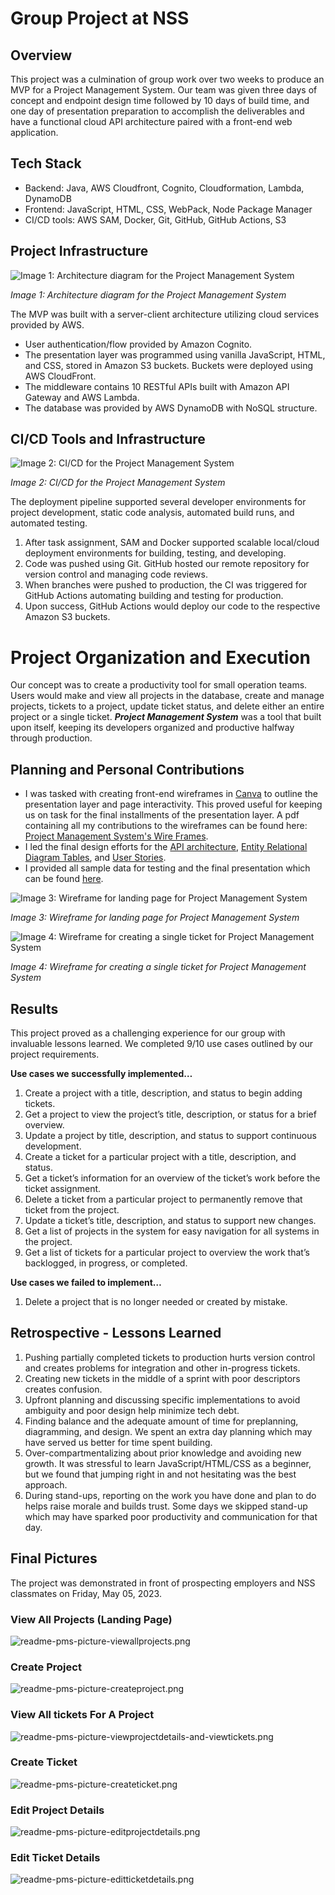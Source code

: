 # Group Project at NSS

## Overview

This project was a culmination of group work over two weeks to produce an MVP for a Project Management System. Our team was given three days of concept and endpoint design time followed by 10 days of build time, and one day of presentation preparation to accomplish the deliverables and have a functional cloud API architecture paired with a front-end web application.

## Tech Stack

- Backend: Java, AWS Cloudfront, Cognito, Cloudformation, Lambda, DynamoDB
- Frontend: JavaScript, HTML, CSS, WebPack, Node Package Manager
- CI/CD tools: AWS SAM, Docker, Git, GitHub, GitHub Actions, S3

## Project **Infrastructure**

![*Image 1: Architecture diagram for the Project Management System*](resources/readme-images/readme-pms-project-infrastructure.png)

*Image 1: Architecture diagram for the Project Management System*

The MVP was built with a server-client architecture utilizing cloud services provided by AWS. 

- User authentication/flow provided by Amazon Cognito.
- The presentation layer was programmed using vanilla JavaScript, HTML, and CSS, stored in Amazon S3 buckets. Buckets were deployed using AWS CloudFront.
- The middleware contains 10 RESTful APIs built with Amazon API Gateway and AWS Lambda.
- The database was provided by AWS DynamoDB with NoSQL structure.

## CI/CD Tools and Infrastructure

![*Image 2: CI/CD for the Project Management System*](resources/readme-images/readme-pms-cicd-infrastructure.png)

*Image 2: CI/CD for the Project Management System*

The deployment pipeline supported several developer environments for project development, static code analysis, automated build runs, and automated testing.

1. After task assignment, SAM and Docker supported scalable local/cloud deployment environments for building, testing, and developing.
2. Code was pushed using Git. GitHub hosted our remote repository for version control and managing code reviews. 
3. When branches were pushed to production, the CI was triggered for GitHub Actions automating building and testing for production.
4. Upon success, GitHub Actions would deploy our code to the respective Amazon S3 buckets.

# **Project Organization and Execution**

Our concept was to create a productivity tool for small operation teams. Users would make and view all projects in the database, create and manage projects, tickets to a project, update ticket status, and delete either an entire project or a single ticket. ***Project Management System*** was a tool that built upon itself, keeping its developers organized and productive halfway through production.

## Planning and Personal Contributions

- I was tasked with creating front-end wireframes in [Canva](https://www.canva.com/) to outline the presentation layer and page interactivity. This proved useful for keeping us on task for the final installments of the presentation layer. A pdf containing all my contributions to the wireframes can be found here: [Project Management System's Wire Frames](https://drive.google.com/file/d/1WnZCehG-WkQJKHQcwqnskBvUF65jA_UB/view?usp=sharing).
- I led the final design efforts for the [API architecture](https://github.com/GabeGoesCoding/project-management-system/blob/main/resources/design-document.md#5-api), [Entity Relational Diagram Tables](https://github.com/GabeGoesCoding/project-management-system/blob/main/resources/design-document.md#6-tables), and [User Stories](https://github.com/GabeGoesCoding/project-management-system/blob/main/resources/design-document.md#2-use-cases).
- I provided all sample data for testing and the final presentation which can be found [here](https://github.com/GabeGoesCoding/project-management-system/blob/main/data/ticketdata.json).

![*Image 3: Wireframe for landing page for Project Management System*](resources/readme-images/readme-pms-wireframe-landingpage.png)

*Image 3: Wireframe for landing page for Project Management System*

![*Image 4: Wireframe for creating a single ticket for Project Management System*](resources/readme-images/readme-pms-wireframe-createtickets.png)

*Image 4: Wireframe for creating a single ticket for Project Management System*

## Results

This project proved as a challenging experience for our group with invaluable lessons learned. We completed 9/10 use cases outlined by our project requirements.

**Use cases we successfully implemented…**

1. Create a project with a title, description, and status to begin adding tickets.
2. Get a project to view the project’s title, description, or status for a brief overview.
3. Update a project by title, description, and status to support continuous development.
4. Create a ticket for a particular project with a title, description, and status.
5. Get a ticket’s information for an overview of the ticket’s work before the ticket assignment.
6. Delete a ticket from a particular project to permanently remove that ticket from the project.
7. Update a ticket’s title, description, and status to support new changes.
8. Get a list of projects in the system for easy navigation for all systems in the project.
9. Get a list of tickets for a particular project to overview the work that’s backlogged, in progress, or completed.

**Use cases we failed to implement…**

1. Delete a project that is no longer needed or created by mistake.

## Retrospective - Lessons Learned

1. Pushing partially completed tickets to production hurts version control and creates problems for integration and other in-progress tickets.
2. Creating new tickets in the middle of a sprint with poor descriptors creates confusion.
3. Upfront planning and discussing specific implementations to avoid ambiguity and poor design help minimize tech debt.
4. Finding balance and the adequate amount of time for preplanning, diagramming, and design. We spent an extra day planning which may have served us better for time spent building.
5. Over-compartmentalizing about prior knowledge and avoiding new growth. It was stressful to learn JavaScript/HTML/CSS as a beginner, but we found that jumping right in and not hesitating was the best approach.
6. During stand-ups, reporting on the work you have done and plan to do helps raise morale and builds trust. Some days we skipped stand-up which may have sparked poor productivity and communication for that day.

## Final Pictures

The project was demonstrated in front of prospecting employers and NSS classmates on Friday, May 05, 2023.

### View All Projects (Landing Page)

![readme-pms-picture-viewallprojects.png](resources/readme-images/readme-pms-picture-viewallprojects.png)

### Create Project

![readme-pms-picture-createproject.png](resources/readme-images/readme-pms-picture-createproject.png)

### View All tickets For A Project

![readme-pms-picture-viewprojectdetails-and-viewtickets.png](resources/readme-images/readme-pms-picture-viewprojectdetails-and-viewtickets.png)

### Create Ticket

![readme-pms-picture-createticket.png](resources/readme-images/readme-pms-picture-createticket.png)

### Edit Project Details

![readme-pms-picture-editprojectdetails.png](resources/readme-images/readme-pms-picture-editprojectdetails.png)

### Edit Ticket Details

![readme-pms-picture-editticketdetails.png](resources/readme-images/readme-pms-picture-editticketdetails.png)
